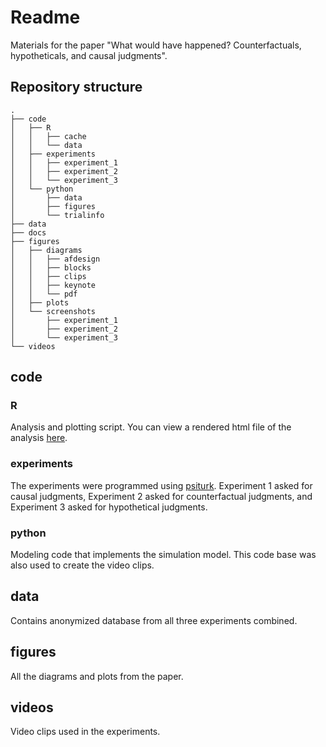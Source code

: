 # Readme

Materials for the paper "What would have happened? Counterfactuals, hypotheticals, and causal judgments". 

## Repository structure

```
.
├── code
│   ├── R
│   │   ├── cache
│   │   └── data
│   ├── experiments
│   │   ├── experiment_1
│   │   ├── experiment_2
│   │   └── experiment_3
│   └── python
│       ├── data
│       ├── figures
│       └── trialinfo
├── data
├── docs
├── figures
│   ├── diagrams
│   │   ├── afdesign
│   │   ├── blocks
│   │   ├── clips
│   │   ├── keynote
│   │   └── pdf
│   ├── plots
│   └── screenshots
│       ├── experiment_1
│       ├── experiment_2
│       └── experiment_3
└── videos
```

## code

### R

Analysis and plotting script. You can view a rendered html file of the analysis [here](https://cicl-stanford.github.io/counterfactual_hypothetical/). 

### experiments

The experiments were programmed using [psiturk](https://psiturk.org/). Experiment 1 asked for causal judgments, Experiment 2 asked for counterfactual judgments, and Experiment 3 asked for hypothetical judgments. 

### python

Modeling code that implements the simulation model. This code base was also used to create the video clips. 

## data

Contains anonymized database from all three experiments combined. 

## figures

All the diagrams and plots from the paper. 

## videos

Video clips used in the experiments. 
